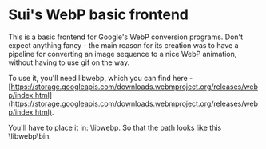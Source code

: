 Sui's WebP basic frontend
============
This is a basic frontend for Google's WebP conversion programs. Don't expect anything fancy - the main reason for its creation was to have a pipeline for converting an image sequence to a nice WebP animation, without having to use gif on the way.

To use it, you'll need libwebp, which you can find here - [https://storage.googleapis.com/downloads.webmproject.org/releases/webp/index.html](https://storage.googleapis.com/downloads.webmproject.org/releases/webp/index.html).

You'll have to place it in: <Program Folder>\libwebp. So that the path looks like this <Program Folder>\libwebp\bin\.
